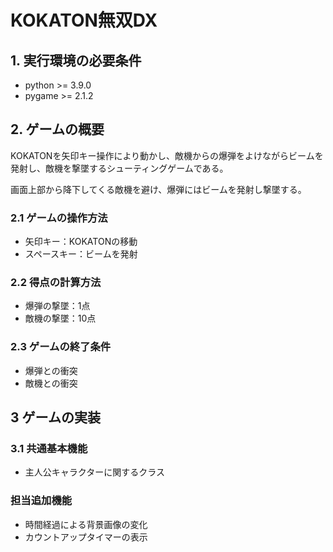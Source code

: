 # KOKATON無双DX

## 1. 実行環境の必要条件
* python >= 3.9.0
* pygame >= 2.1.2

## 2. ゲームの概要
KOKATONを矢印キー操作により動かし、敵機からの爆弾をよけながらビームを発射し、敵機を撃墜するシューティングゲームである。

画面上部から降下してくる敵機を避け、爆弾にはビームを発射し撃墜する。

### 2.1 ゲームの操作方法
* 矢印キー：KOKATONの移動
* スペースキー：ビームを発射

### 2.2 得点の計算方法
* 爆弾の撃墜：1点
* 敵機の撃墜：10点

### 2.3 ゲームの終了条件
* 爆弾との衝突
* 敵機との衝突

## 3 ゲームの実装
### 3.1 共通基本機能
* 主人公キャラクターに関するクラス
### 担当追加機能
* 時間経過による背景画像の変化
* カウントアップタイマーの表示
